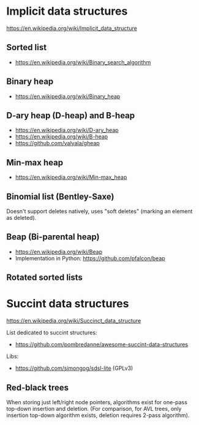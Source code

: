 # Implicit data structures

https://en.wikipedia.org/wiki/Implicit_data_structure

## Sorted list

* https://en.wikipedia.org/wiki/Binary_search_algorithm

## Binary heap

* https://en.wikipedia.org/wiki/Binary_heap

## D-ary heap (D-heap) and B-heap

* https://en.wikipedia.org/wiki/D-ary_heap
* https://en.wikipedia.org/wiki/B-heap
* https://github.com/valyala/gheap

## Min-max heap

* https://en.wikipedia.org/wiki/Min-max_heap

## Binomial list (Bentley-Saxe)

Doesn't support deletes natively, uses "soft deletes" (marking an element
as deleted).

## Beap (Bi-parental heap)

* https://en.wikipedia.org/wiki/Beap
* Implementation in Python: https://github.com/pfalcon/beap

## Rotated sorted lists


# Succint data structures

https://en.wikipedia.org/wiki/Succinct_data_structure

List dedicated to succint structures:

* https://github.com/pombredanne/awesome-succint-data-structures

Libs:

* https://github.com/simongog/sdsl-lite (GPLv3)

## Red-black trees

When storing just left/right node pointers, algorithms exist for one-pass
top-down insertion and deletion. (For comparison, for AVL trees, only
insertion top-down algorithm exists, deletion requires 2-pass algorithm).
